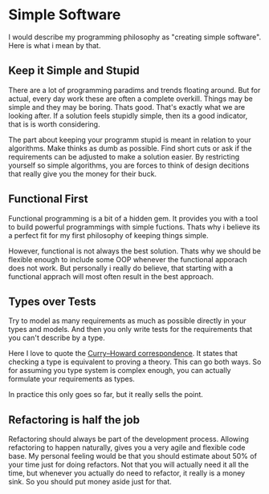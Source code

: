 # Simple Software

I would describe my programming philosophy as "creating simple software".
Here is what i mean by that.

## Keep it Simple and Stupid

There are a lot of programming paradims and trends floating around.
But for actual, every day work these are often a complete overkill.
Things may be simple and they may be boring. Thats good. That's exactly what we are looking after.
If a solution feels stupidly simple, then its a good indicator, that is is worth considering.

The part about keeping your programm stupid is meant in relation to your algorithms.
Make thinks as dumb as possible. Find short cuts or ask if the requirements can be adjusted to make a solution easier.
By restricting yourself so simple algorithms, you are forces to think of design decitions that really give you the money for their buck.

## Functional First

Functional programming is a bit of a hidden gem.
It provides you with a tool to build powerful programmings with simple fuctions.
Thats why i believe its a perfect fit for my first philosophy of keeping things simple.

However, functional is not always the best solution.
Thats why we should be flexible enough to include some OOP whenever the functional apporach does not work.
But personally i really do believe, that starting with a functional apprach will most often result in the best approach.

## Types over Tests

Try to model as many requirements as much as possible directly in your types and models.
And then you only write tests for the requirements that you can't describe by a type.

Here I love to quote the [Curry–Howard correspondence](https://en.wikipedia.org/wiki/Curry%E2%80%93Howard_correspondence).
It states that checking a type is equivalent to proving a theory. This can go both ways.
So for assuming you type system is complex enough, you can actually formulate your requirements as types.

In practice this only goes so far, but it really sells the point.

## Refactoring is half the job

Refactoring should always be part of the development process.
Allowing refactoring to happen naturally, gives you a very agile and flexible code base.
My personal feeling would be that you should estimate about 50% of your time just for doing refactors.
Not that you will actually need it all the time, but whenever you actually do need to refactor, it really is a money sink.
So you should put money aside just for that.
